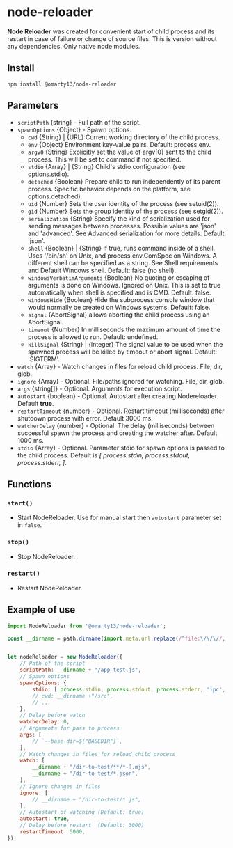 # node-reloader

**Node Reloader** was created for convenient start of child process
and its restart in case of failure or change of source files.
This is version without any dependencies. Only native node modules.

## Install

```
npm install @omarty13/node-reloader
```

## Parameters

* `scriptPath` {string} - Full path of the script.
* `spawnOptions` {Object} - Spawn options.
	*	`cwd` {String} | {URL} Current working directory of the child process.
	*	`env` {Object} Environment key-value pairs. Default: process.env.
	*	`argv0` {String} Explicitly set the value of argv[0] sent to the child process. This will be set to command if not specified.
	*	`stdio` {Array} | {String} Child's stdio configuration (see options.stdio).
	*	`detached` {Boolean} Prepare child to run independently of its parent process. Specific behavior depends on the platform, see options.detached).
	*	`uid` {Number} Sets the user identity of the process (see setuid(2)).
	*	`gid` {Number} Sets the group identity of the process (see setgid(2)).
	*	`serialization` {String} Specify the kind of serialization used for sending messages between processes. Possible values are 'json' and 'advanced'. See Advanced serialization for more details. Default: 'json'.
	*	`shell` {Boolean} | {String} If true, runs command inside of a shell. Uses '/bin/sh' on Unix, and process.env.ComSpec on Windows. A different shell can be specified as a string. See Shell requirements and Default Windows shell. Default: false (no shell).
	*	`windowsVerbatimArguments` {Boolean} No quoting or escaping of arguments is done on Windows. Ignored on Unix. This is set to true automatically when shell is specified and is CMD. Default: false.
	*	`windowsHide` {Boolean} Hide the subprocess console window that would normally be created on Windows systems. Default: false.
	*	`signal` {AbortSignal} allows aborting the child process using an AbortSignal.
	*	`timeout` {Number} In milliseconds the maximum amount of time the process is allowed to run. Default: undefined.
	*	`killSignal` {String} | {integer} The signal value to be used when the spawned process will be killed by timeout or abort signal. Default: 'SIGTERM'.
* `watch` {Array} - Watch changes in files for reload child process. File, dir, glob.
* `ignore` {Array} - Optional. File/paths ignored for watching. File, dir, glob.
* `args` {string[]} - Optional. Arguments for execution script.
* `autostart` {boolean} - Optional. Autostart after creating Nodereloader. Default **true**.
* `restartTimeout` {number} - Optional. Restart timeout (milliseconds) after shutdown process with error. Default 3000 ms.
* `watcherDelay` {number} - Optional. The delay (milliseconds) between successful spawn the process and creating the watcher after. Default 1000 ms.
* `stdio` {Array} - Optional. Parameter stdio for spawn options is passed to the child process. Default is *[ process.stdin, process.stdout, process.stderr, ]*.

## Functions

### `start()`
* Start NodeReloader. Use for manual start then `autostart` parameter set in `false`.

### `stop()`
* Stop NodeReloader.

### `restart()`
* Restart NodeReloader.

## Example of use

```javascript
import NodeReloader from '@omarty13/node-reloader';

const __dirname = path.dirname(import.meta.url.replace(/^file:\/\/\//, ""));


let nodeReloader = new NodeReloader({
	// Path of the script
	scriptPath: __dirname + "/app-test.js",
	// Spawn options
	spawnOptions: {
		stdio: [ process.stdin, process.stdout, process.stderr, 'ipc', ],
		// cwd: __dirname +"/src",
		// ...
	},
	// Delay before watch
	watcherDelay: 0,
	// Arguments for pass to process
	args: [
		// `--base-dir=${"BASEDIR"}`,
	],
	// Watch changes in files for reload child process
	watch: [
		__dirname + "/dir-to-test/**/*-?.mjs",
		__dirname + "/dir-to-test/*.json",
	],
	// Ignore changes in files
	ignore: [
		// __dirname + "/dir-to-test/*.js",
	],
	// Autostart of watching (Default: true)
	autostart: true,
	// Delay before restart  (Default: 3000)
	restartTimeout: 5000,
});
```
